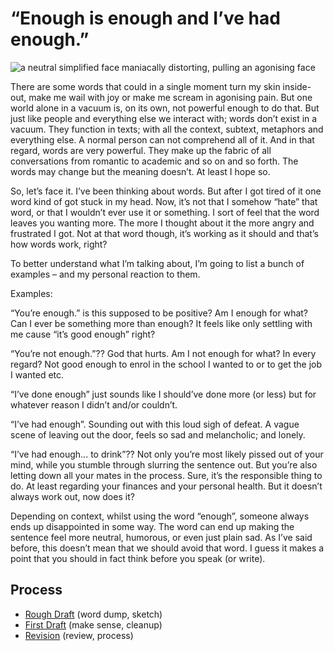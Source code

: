 # “Enough is enough and I’ve had enough.”

![a neutral simplified face maniacally distorting, pulling an agonising face](https://github.com/shallowgator/english-for-designers/assets/149425864/6244bb12-0173-4e92-b092-b9416ed85a0e=250x250)


  There are some words that could in a single moment turn my skin inside-out, make me wail with joy or make me scream in agonising pain. But one world alone in a vacuum is, on its own, not powerful enough to do that. But just like people and everything else we interact with; words don’t exist in a vacuum. They function in texts; with all the context, subtext, metaphors and everything else. A normal person can not comprehend all of it. And in that regard, words are very powerful. They make up the fabric of all conversations from romantic to academic and so on and so forth. The words may change but the meaning doesn’t. At least I hope so.

  So, let’s face it. I’ve been thinking about words. But after I got tired of it one word kind of got stuck in my head. Now, it’s not that I somehow “hate” that word, or that I wouldn’t ever use it or something. I sort of feel that the word leaves you wanting more. The more I thought about it the more angry and frustrated I got. Not at that word though, it’s working as it should and that’s how words work, right?

To better understand what I’m talking about, I’m going to list a bunch of examples – and my personal reaction to them.

  Examples: 

“You’re enough.” is this supposed to be positive? Am I enough for what? Can I ever be something more than enough? It feels like only settling with me cause “it’s good enough” right?

“You’re not enough.”?? God that hurts. Am I not enough for what? In every regard? Not good enough to enrol in the school I wanted to or to get the job I wanted etc.

“I’ve done enough” just sounds like I should’ve done more (or less) but for whatever reason I didn’t and/or couldn’t.

“I’ve had enough”. Sounding out with this loud sigh of defeat. A vague scene of leaving out the door, feels so sad and melancholic; and lonely.

“I’ve had enough... to drink”?? Not only you’re most likely pissed out of your mind, while you stumble through slurring the sentence out. But you’re also letting down all your mates in the process. Sure, it’s the responsible thing to do. At least regarding your finances and your personal health. But it doesn’t always work out, now does it?

  Depending on context, whilst using the word “enough”, someone always ends up disappointed in some way. The word can end up making the sentence feel more neutral, humorous, or even just plain sad. As I’ve said before, this doesn’t mean that we should avoid that word. I guess it makes a point that you should in fact think before you speak (or write).

## Process

- [Rough Draft](rough-draft.md) (word dump, sketch)
- [First Draft](first-draft.md) (make sense, cleanup)
- [Revision](revision.md) (review, process)
